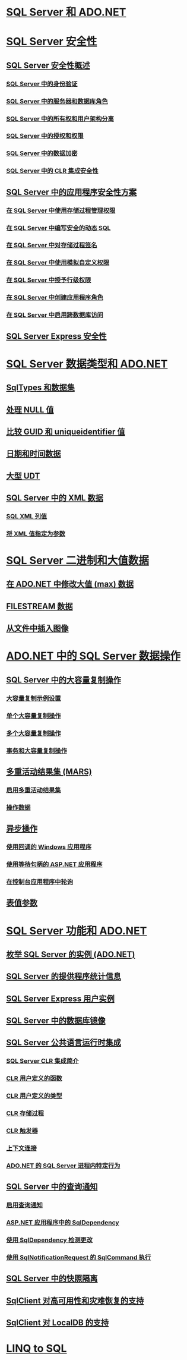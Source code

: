 # [SQL Server 和 ADO.NET](index.md)
# [SQL Server 安全性](sql-server-security.md)
## [SQL Server 安全性概述](overview-of-sql-server-security.md)
### [SQL Server 中的身份验证](authentication-in-sql-server.md)
### [SQL Server 中的服务器和数据库角色](server-and-database-roles-in-sql-server.md)
### [SQL Server 中的所有权和用户架构分离](ownership-and-user-schema-separation-in-sql-server.md)
### [SQL Server 中的授权和权限](authorization-and-permissions-in-sql-server.md)
### [SQL Server 中的数据加密](data-encryption-in-sql-server.md)
### [SQL Server 中的 CLR 集成安全性](clr-integration-security-in-sql-server.md)
## [SQL Server 中的应用程序安全性方案](application-security-scenarios-in-sql-server.md)
### [在 SQL Server 中使用存储过程管理权限](managing-permissions-with-stored-procedures-in-sql-server.md)
### [在 SQL Server 中编写安全的动态 SQL](writing-secure-dynamic-sql-in-sql-server.md)
### [在 SQL Server 中对存储过程签名](signing-stored-procedures-in-sql-server.md)
### [在 SQL Server 中使用模拟自定义权限](customizing-permissions-with-impersonation-in-sql-server.md)
### [在 SQL Server 中授予行级权限](granting-row-level-permissions-in-sql-server.md)
### [在 SQL Server 中创建应用程序角色](creating-application-roles-in-sql-server.md)
### [在 SQL Server 中启用跨数据库访问](enabling-cross-database-access-in-sql-server.md)
## [SQL Server Express 安全性](sql-server-express-security.md)
# [SQL Server 数据类型和 ADO.NET](sql-server-data-types.md)
## [SqlTypes 和数据集](sqltypes-and-the-dataset.md)
## [处理 NULL 值](handling-null-values.md)
## [比较 GUID 和 uniqueidentifier 值](comparing-guid-and-uniqueidentifier-values.md)
## [日期和时间数据](date-and-time-data.md)
## [大型 UDT](large-udts.md)
## [SQL Server 中的 XML 数据](xml-data-in-sql-server.md)
### [SQL XML 列值](sql-xml-column-values.md)
### [将 XML 值指定为参数](specifying-xml-values-as-parameters.md)
# [SQL Server 二进制和大值数据](sql-server-binary-and-large-value-data.md)
## [在 ADO.NET 中修改大值 (max) 数据](modifying-large-value-max-data.md)
## [FILESTREAM 数据](filestream-data.md)
## [从文件中插入图像](inserting-an-image-from-a-file.md)
# [ADO.NET 中的 SQL Server 数据操作](sql-server-data-operations.md)
## [SQL Server 中的大容量复制操作](bulk-copy-operations-in-sql-server.md)
### [大容量复制示例设置](bulk-copy-example-setup.md)
### [单个大容量复制操作](single-bulk-copy-operations.md)
### [多个大容量复制操作](multiple-bulk-copy-operations.md)
### [事务和大容量复制操作](transaction-and-bulk-copy-operations.md)
## [多重活动结果集 (MARS)](multiple-active-result-sets-mars.md)
### [启用多重活动结果集](enabling-multiple-active-result-sets.md)
### [操作数据](manipulating-data.md)
## [异步操作](asynchronous-operations.md)
### [使用回调的 Windows 应用程序](windows-applications-using-callbacks.md)
### [使用等待句柄的 ASP.NET 应用程序](aspnet-apps-using-wait-handles.md)
### [在控制台应用程序中轮询](polling-in-console-applications.md)
## [表值参数](table-valued-parameters.md)
# [SQL Server 功能和 ADO.NET](sql-server-features-and-adonet.md)
## [枚举 SQL Server 的实例 (ADO.NET)](enumerating-instances-of-sql-server.md)
## [SQL Server 的提供程序统计信息](provider-statistics-for-sql-server.md)
## [SQL Server Express 用户实例](sql-server-express-user-instances.md)
## [SQL Server 中的数据库镜像](database-mirroring-in-sql-server.md)
## [SQL Server 公共语言运行时集成](sql-server-common-language-runtime-integration.md)
### [SQL Server CLR 集成简介](introduction-to-sql-server-clr-integration.md)
### [CLR 用户定义的函数](clr-user-defined-functions.md)
### [CLR 用户定义的类型](clr-user-defined-types.md)
### [CLR 存储过程](clr-stored-procedures.md)
### [CLR 触发器](clr-triggers.md)
### [上下文连接](the-context-connection.md)
### [ADO.NET 的 SQL Server 进程内特定行为](sql-server-in-process-specific-behavior-of-adonet.md)
## [SQL Server 中的查询通知](query-notifications-in-sql-server.md)
### [启用查询通知](enabling-query-notifications.md)
### [ASP.NET 应用程序中的 SqlDependency](sqldependency-in-an-aspnet-app.md)
### [使用 SqlDependency 检测更改](detecting-changes-with-sqldependency.md)
### [使用 SqlNotificationRequest 的 SqlCommand 执行](sqlcommand-execution-with-a-sqlnotificationrequest.md)
## [SQL Server 中的快照隔离](snapshot-isolation-in-sql-server.md)
## [SqlClient 对高可用性和灾难恢复的支持](sqlclient-support-for-high-availability-disaster-recovery.md)
## [SqlClient 对 LocalDB 的支持](sqlclient-support-for-localdb.md)
# [LINQ to SQL](linq/)
